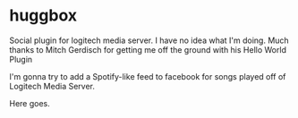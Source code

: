 huggbox
=======

Social plugin for logitech media server. I have no idea what I'm doing. Much thanks to Mitch Gerdisch for getting me off the ground with his Hello World Plugin

I'm gonna try to add a Spotify-like feed to facebook for songs played off of Logitech Media Server.

Here goes.
